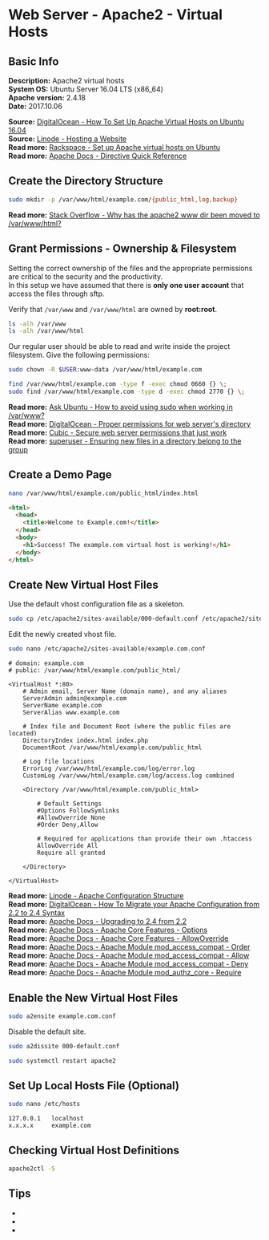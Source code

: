 # Web Server - Apache2 - Virtual Hosts #

## Basic Info ##

**Description:** Apache2 virtual hosts  
**System OS:** Ubuntu Server 16.04 LTS (x86_64)  
**Apache version:** 2.4.18  
**Date:** 2017.10.06  

**Source:** [DigitalOcean - How To Set Up Apache Virtual Hosts on Ubuntu 16.04](https://www.digitalocean.com/community/tutorials/how-to-set-up-apache-virtual-hosts-on-ubuntu-16-04)  
**Source:** [Linode - Hosting a Website](https://www.linode.com/docs/websites/hosting-a-website)  
**Read more:** [Rackspace - Set up Apache virtual hosts on Ubuntu](https://support.rackspace.com/how-to/set-up-apache-virtual-hosts-on-ubuntu/)  
**Read more:** [Apache Docs - Directive Quick Reference](http://httpd.apache.org/docs/current/mod/quickreference.html)  

## Create the Directory Structure ##

```sh
sudo mkdir -p /var/www/html/example.com/{public_html,log,backup}
```

**Read more:** [Stack Overflow - Why has the apache2 www dir been moved to /var/www/html?](https://stackoverflow.com/questions/21660621/why-has-the-apache2-www-dir-been-moved-to-var-www-html)  

## Grant Permissions - Ownership & Filesystem ##

Setting the correct ownership of the files and the appropriate permissions are critical to the security and the productivity.  
In this setup we have assumed that there is **only one user account** that access the files through sftp.

Verify that `/var/www` and `/var/www/html` are owned by **root:root**.  

```sh
ls -alh /var/www
ls -alh /var/www/html
```

Our regular user should be able to read and write inside the project filesystem. Give the following permissions:

```sh
sudo chown -R $USER:www-data /var/www/html/example.com
```

```sh
find /var/www/html/example.com -type f -exec chmod 0660 {} \;
sudo find /var/www/html/example.com -type d -exec chmod 2770 {} \;
```

**Read more:** [Ask Ubuntu - How to avoid using sudo when working in /var/www?](https://askubuntu.com/questions/46331/how-to-avoid-using-sudo-when-working-in-var-www)  
**Read more:** [DigitalOcean - Proper permissions for web server's directory](https://www.digitalocean.com/community/questions/proper-permissions-for-web-server-s-directory)  
**Read more:** [Cubic - Secure web server permissions that just work](http://cubicspot.blogspot.gr/2017/05/secure-web-server-permissions-that-just.html)  
**Read more:** [superuser - Ensuring new files in a directory belong to the group](https://superuser.com/questions/277775/ensuring-new-files-in-a-directory-belong-to-the-group)  

## Create a Demo Page ##

```sh
nano /var/www/html/example.com/public_html/index.html
```

```html
<html>
  <head>
    <title>Welcome to Example.com!</title>
  </head>
  <body>
    <h1>Success! The example.com virtual host is working!</h1>
  </body>
</html>
```

## Create New Virtual Host Files ##

Use the default vhost configuration file as a skeleton.

```sh
sudo cp /etc/apache2/sites-available/000-default.conf /etc/apache2/sites-available/example.com.conf
```

Edit the newly created vhost file.

```sh
sudo nano /etc/apache2/sites-available/example.com.conf
```

```apacheconf
# domain: example.com
# public: /var/www/html/example.com/public_html/

<VirtualHost *:80>
    # Admin email, Server Name (domain name), and any aliases
    ServerAdmin admin@example.com
    ServerName example.com
    ServerAlias www.example.com

    # Index file and Document Root (where the public files are located)
    DirectoryIndex index.html index.php
    DocumentRoot /var/www/html/example.com/public_html

    # Log file locations
    ErrorLog /var/www/html/example.com/log/error.log
    CustomLog /var/www/html/example.com/log/access.log combined

    <Directory /var/www/html/example.com/public_html>

        # Default Settings
        #Options FollowSymlinks
        #AllowOverride None
        #Order Deny,Allow

        # Required for applications than provide their own .htaccess
        AllowOverride All
        Require all granted

    </Directory>

</VirtualHost>
```
**Read more:** [Linode - Apache Configuration Structure](https://www.linode.com/docs/web-servers/apache-tips-and-tricks/apache-configuration-structure)  
**Read more:** [DigitalOcean - How To Migrate your Apache Configuration from 2.2 to 2.4 Syntax](https://www.digitalocean.com/community/tutorials/migrating-your-apache-configuration-from-2-2-to-2-4-syntax)  
**Read more:** [Apache Docs - Upgrading to 2.4 from 2.2](https://httpd.apache.org/docs/2.4/upgrading.html)  
**Read more:** [Apache Docs - Apache Core Features - Options ](http://httpd.apache.org/docs/current/mod/core.html#options)  
**Read more:** [Apache Docs - Apache Core Features - AllowOverride](http://httpd.apache.org/docs/current/mod/core.html#allowoverride)  
**Read more:** [Apache Docs - Apache Module mod_access_compat - Order ](http://httpd.apache.org/docs/current/mod/mod_access_compat.html#order)  
**Read more:** [Apache Docs - Apache Module mod_access_compat - Allow](http://httpd.apache.org/docs/current/mod/mod_access_compat.html#allow)  
**Read more:** [Apache Docs - Apache Module mod_access_compat - Deny](http://httpd.apache.org/docs/current/mod/mod_access_compat.html#deny)  
**Read more:** [Apache Docs - Apache Module mod_authz_core - Require](http://httpd.apache.org/docs/current/mod/mod_authz_core.html#require)  

## Enable the New Virtual Host Files ##

```sh
sudo a2ensite example.com.conf
```

Disable the default site.

```sh
sudo a2dissite 000-default.conf
```

```sh
sudo systemctl restart apache2
```


## Set Up Local Hosts File (Optional) ##

```sh
sudo nano /etc/hosts
```

```
127.0.0.1   localhost
x.x.x.x     example.com
```

## Checking Virtual Host Definitions ##

```sh
apache2ctl -S
```

## Tips ##

-
-
-
